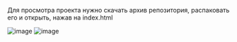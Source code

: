 Для просмотра проекта нужно скачать архив репозитория, распаковать его и открыть, нажав на index.html


![image](https://github.com/user-attachments/assets/1f6b6224-bc33-47cd-a1f3-e5d160a6f41b)
![image](https://github.com/user-attachments/assets/33d8e48e-7bda-4651-8ca1-62e41cb8a265)
